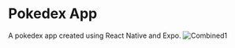 # Pokedex App
 A pokedex app created using React Native and Expo.
![Combined1](https://github.com/user-attachments/assets/722c4b78-dc7a-4625-b3a7-5a1f98f94fa3)


